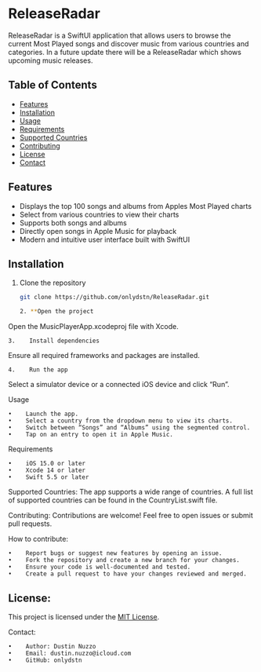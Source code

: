 # ReleaseRadar

ReleaseRadar is a SwiftUI application that allows users to browse the current Most Played songs and discover music from various countries and categories.
In a future update there will be a ReleaseRadar which shows upcoming music releases.

## Table of Contents

- [Features](#features)
- [Installation](#installation)
- [Usage](#usage)
- [Requirements](#requirements)
- [Supported Countries](#supported-countries)
- [Contributing](#contributing)
- [License](#license)
- [Contact](#contact)

## Features

- Displays the top 100 songs and albums from Apples Most Played charts
- Select from various countries to view their charts
- Supports both songs and albums
- Directly open songs in Apple Music for playback
- Modern and intuitive user interface built with SwiftUI

## Installation

1. Clone the repository

   ```bash
   git clone https://github.com/onlydstn/ReleaseRadar.git
   
   2. **Open the project
Open the MusicPlayerApp.xcodeproj file with Xcode.

    3.    Install dependencies
Ensure all required frameworks and packages are installed.

    4.    Run the app
Select a simulator device or a connected iOS device and click “Run”.

Usage

    •    Launch the app.
    •    Select a country from the dropdown menu to view its charts.
    •    Switch between “Songs” and “Albums” using the segmented control.
    •    Tap on an entry to open it in Apple Music.

Requirements

    •    iOS 15.0 or later
    •    Xcode 14 or later
    •    Swift 5.5 or later


Supported Countries:
The app supports a wide range of countries. A full list of supported countries can be found in the CountryList.swift file.

Contributing:
Contributions are welcome! Feel free to open issues or submit pull requests.

How to contribute:

    •    Report bugs or suggest new features by opening an issue.
    •    Fork the repository and create a new branch for your changes.
    •    Ensure your code is well-documented and tested.
    •    Create a pull request to have your changes reviewed and merged.

## License:
This project is licensed under the [MIT License](LICENSE).

Contact:

    •    Author: Dustin Nuzzo
    •    Email: dustin.nuzzo@icloud.com
    •    GitHub: onlydstn
